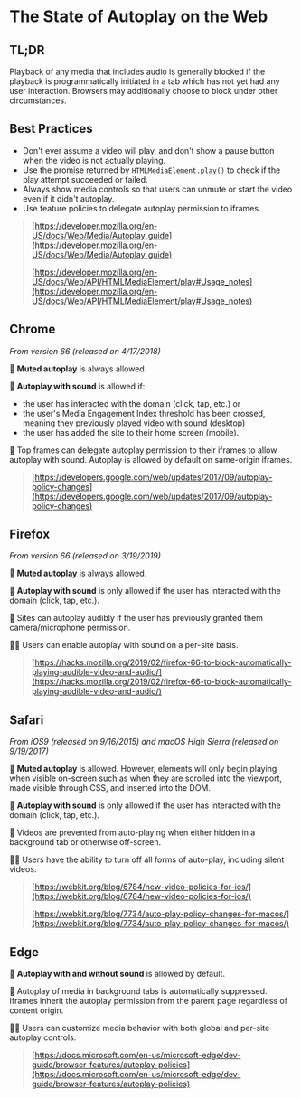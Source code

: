 # The State of Autoplay on the Web

## TL;DR

Playback of any media that includes audio is generally blocked if the playback is programmatically initiated in a tab which has not yet had any user interaction. Browsers may additionally choose to block under other circumstances.

## Best Practices
* Don't ever assume a video will play, and don't show a pause button when the video is not actually playing.
* Use the promise returned by `HTMLMedia​Element​.play()` to check if the play attempt succeeded or failed.
* Always show media controls so that users can unmute or start the video even if it didn't autoplay.
* Use feature policies to delegate autoplay permission to iframes.

> [https://developer.mozilla.org/en-US/docs/Web/Media/Autoplay_guide](https://developer.mozilla.org/en-US/docs/Web/Media/Autoplay_guide)
>
> [https://developer.mozilla.org/en-US/docs/Web/API/HTMLMediaElement/play#Usage_notes](https://developer.mozilla.org/en-US/docs/Web/API/HTMLMediaElement/play#Usage_notes)

## Chrome
*From version 66 (released on 4/17/2018)*

🙊 **Muted autoplay** is always allowed. 

📣 **Autoplay with sound** is allowed if:

* the user has interacted with the domain (click, tap, etc.) or
* the user's Media Engagement Index threshold has been crossed, meaning they previously played video with sound (desktop)
* the user has added the site to their home screen (mobile).

🚓 Top frames can delegate autoplay permission to their iframes to allow autoplay with sound. Autoplay is allowed by default on same-origin iframes.

> [https://developers.google.com/web/updates/2017/09/autoplay-policy-changes](https://developers.google.com/web/updates/2017/09/autoplay-policy-changes)

## Firefox
*From version 66 (released on 3/19/2019)*

🙊 **Muted autoplay** is always allowed.

📣 **Autoplay with sound** is only allowed if the user has interacted with the domain (click, tap, etc.).

🚓 Sites can autoplay audibly if the user has previously granted them camera/microphone permission.

👩‍💻 Users can enable autoplay with sound on a per-site basis.

> [https://hacks.mozilla.org/2019/02/firefox-66-to-block-automatically-playing-audible-video-and-audio/](https://hacks.mozilla.org/2019/02/firefox-66-to-block-automatically-playing-audible-video-and-audio/)

## Safari
*From iOS9 (released on 9/16/2015) and macOS High Sierra (released on 9/19/2017)*

🙊 **Muted autoplay** is allowed. However, elements will only begin playing when visible on-screen such as when they are scrolled into the viewport, made visible through CSS, and inserted into the DOM.

📣 **Autoplay with sound** is only allowed if the user has interacted with the domain (click, tap, etc.).

🚓 Videos are prevented from auto-playing when either hidden in a background tab or otherwise off-screen.

👩‍💻 Users have the ability to turn off all forms of auto-play, including silent videos.

> [https://webkit.org/blog/6784/new-video-policies-for-ios/](https://webkit.org/blog/6784/new-video-policies-for-ios/)
>
> [https://webkit.org/blog/7734/auto-play-policy-changes-for-macos/](https://webkit.org/blog/7734/auto-play-policy-changes-for-macos/)

## Edge

📣 **Autoplay with and without sound** is allowed by default.

🚓 Autoplay of media in background tabs is automatically suppressed. Iframes inherit the autoplay permission from the parent page regardless of content origin.

👩‍💻 Users can customize media behavior with both global and per-site autoplay controls. 

> [https://docs.microsoft.com/en-us/microsoft-edge/dev-guide/browser-features/autoplay-policies](https://docs.microsoft.com/en-us/microsoft-edge/dev-guide/browser-features/autoplay-policies)

